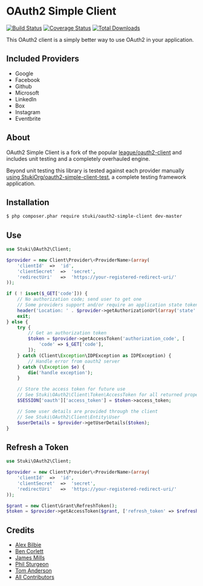 OAuth2 Simple Client
=============

[![Build Status](https://travis-ci.org/StukiOrg/oauth2-simple-client.png?branch=master)](https://travis-ci.org/StukiOrg/oauth2-simple-client)
[![Coverage Status](https://coveralls.io/repos/StukiOrg/oauth2-simple-client/badge.png)](https://coveralls.io/r/StukiOrg/oauth2-simple-client)
[![Total Downloads](https://poser.pugx.org/stuki/oauth2-simple-client/downloads.png)](https://packagist.org/packages/stuki/oauth2-simple-client)

This OAuth2 client is a simply better way to use OAuth2 in your application.  


Included Providers
------------------

- Google
- Facebook
- Github
- Microsoft
- LinkedIn
- Box
- Instagram
- Eventbrite


About
-----

OAuth2 Simple Client is a fork of the popular [league/oauth2-client](https://github.com/thephpleague/oauth2-client/tree/2dde0d98f98a242a681a5cdfa354331fe2832d5f) and includes unit testing and a completely overhauled engine.

Beyond unit testing this library is tested against each provider manually [using StukiOrg/oauth2-simple-client-test](https://github.com/StukiOrg/oauth2-simple-client-test), a complete testing framework application.


Installation 
------------

```sh
$ php composer.phar require stuki/oauth2-simple-client dev-master
```


Use
---

```php
use Stuki\OAuth2\Client;

$provider = new Client\Provider\<ProviderName>(array(
    'clientId'  =>  'id',
    'clientSecret'  =>  'secret',
    'redirectUri'   =>  'https://your-registered-redirect-uri/'
));

if ( ! isset($_GET['code'])) {
    // No authorization code; send user to get one
    // Some providers support and/or require an application state token
    header('Location: ' . $provider->getAuthorizationUrl(array('state' => 'token'));
    exit;
} else {
    try {
        // Get an authorization token
        $token = $provider->getAccessToken('authorization_code', [
            'code' => $_GET['code'],
        ]);
    } catch (Client\Exception\IDPException as IDPException) {
        // Handle error from oauth2 server
    } catch (\Exception $e) {
        die('handle exception');
    }

    // Store the access token for future use 
    // See Stuki\OAuth2\Client\Token\AccessToken for all returned properites
    $SESSION['oauth']['access_token'] = $token->access_token;

    // Some user details are provided through the client
    // See Stuki\OAuth2\Client\Entity\User
    $userDetails = $provider->getUserDetails($token);
}
```

Refresh a Token
---------------

```php
use Stuki\OAuth2\Client;

$provider = new Client\Provider\<ProviderName>(array(
    'clientId'  =>  'id',
    'clientSecret'  =>  'secret',
    'redirectUri'   =>  'https://your-registered-redirect-uri/'
));

$grant = new Client\Grant\RefreshToken();
$token = $provider->getAccessToken($grant, ['refresh_token' => $refreshToken]);
```

## Credits

- [Alex Bilbie](https://github.com/alexbilbie)
- [Ben Corlett](https://github.com/bencorlett)
- [James Mills](https://github.com/jamesmills)
- [Phil Sturgeon](https://github.com/philsturgeon)
- [Tom Anderson](https://github.com/TomHAnderson)
- [All Contributors](https://github.com/thephpleague/oauth2-client/contributors)

